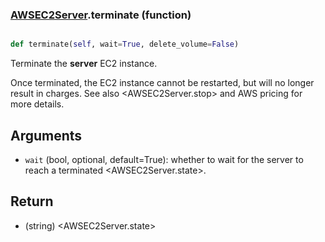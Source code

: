 ### [AWSEC2Server](AWSEC2Server.md).terminate (function)


```py

def terminate(self, wait=True, delete_volume=False)

```



Terminate the **server** EC2 instance.

Once terminated, the EC2 instance cannot be restarted, but will no longer
result in charges.  See also &lt;AWSEC2Server.stop&gt; and AWS pricing for more details.

Arguments
-------------
* `wait` (bool, optional, default=True): whether to wait for the server
    to reach a terminated &lt;AWSEC2Server.state&gt;.

Return
--------
* (string) &lt;AWSEC2Server.state&gt;

